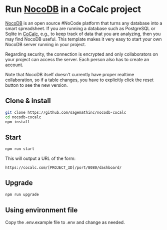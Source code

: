 # Run [NocoDB](https://nocodb.com/) in a CoCalc project

[NocoDB](https://nocodb.com/) is an open source #NoCode platform that turns any database into a smart spreadsheet. If you are running a database such as PostgreSQL or Sqlite in [CoCalc](https://cocalc.com), e.g., to keep track of data that you are analyzing, then you may find NocoDB useful.
This template makes it very easy to start your own NocoDB server running in your project.

Regarding security, the connection is encrypted and only collaborators on your project can access the server. Each person also has to create an account.

Note that NocoDB itself doesn't currently have proper realtime collaboration,
so if a table changes, you have to explicitly click the reset button to see
the new version.

## Clone & install

```sh
git clone https://github.com/sagemathinc/nocodb-cocalc
cd nocodb-cocalc
npm install
```

## Start

```sh
npm run start
```

This will output a URL of the form:

```
https://cocalc.com/[PROJECT_ID]/port/8080/dashboard/
```

## Upgrade

```sh
npm run upgrade
```

## Using environment file

Copy the .env.example file to .env and change as needed.
